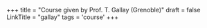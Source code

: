 +++
title = "Course given by Prof. T. Gallay (Grenoble)"
draft = false
LinkTitle = "gallay"
tags = 'course'
+++